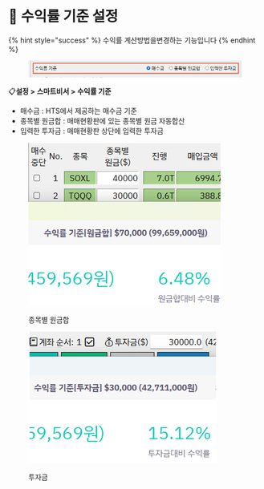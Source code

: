 # 💎 수익률 기준 설정

{% hint style="success" %}
수익률 계산방법을변경하는 기능입니다
{% endhint %}

<figure><img src="../.gitbook/assets/image.png" alt=""><figcaption></figcaption></figure>

📋**설정 > 스마트비서 > 수익률 기준**

* 매수금 : HTS에서 제공하는 매수금 기준
* 종목별 원금합 : 매매현황판에 있는 종목별 원금 자동합산
* 입력한 투자금 : 매매현황판 상단에 입력한 투자금



<figure><img src="../.gitbook/assets/image (1).png" alt=""><figcaption><p>종목별 원금합</p></figcaption></figure>



<figure><img src="../.gitbook/assets/image (2).png" alt=""><figcaption><p>투자금</p></figcaption></figure>
